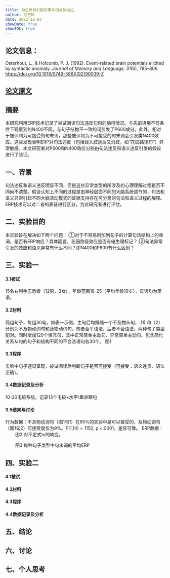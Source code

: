 ```yaml
---
title: 句法异常引起的事件相关脑电位
author: 方玉琼
date: 2022-12-03
showDate: true
showTOC: true
---
```


## 论文信息：
Osterhout, L., & Holcomb, P. J. (1992). Event-related brain potentials elicited by syntactic anomaly. *Journal of Memory and Language, 31*(6), 785–806. https://doi.org/10.1016/0749-596X(92)90039-Z

## [论文原文](../Source_Files/2022-12-203-FYQ.Pdf)

## 摘要
本研究利用ERP技术记录了被试阅读句法违反句时的脑电情况。与先前语境不符条件下观察到的N400不同，与句子结构不一致的词引发了P600成分。此外，相对于被评判为可接受的句末词，那些被评判为不可接受的句末词会引发类N400效应。这些发现表明ERP对句法违反（包括误入歧途后又消歧，如“花园路径句”）异常敏感。本文研究者对P600和N400效应分别由句法违反和语义违反引发的假设进行了验证。

## 一、背景
句法违反和语义违反明显不同，但是这些异常类型的所涉及的心理理解过程是否不同尚不清楚。假设认知上不同的过程是由神经层面不同的大脑系统调节的，句法和语义异常引起不同大脑活动模式的证据支持存在可分离的句法和语义过程的解释。ERP技术可以对二者的表征进行区分，为此研究者进行评估。

## 二、实验目的
本实验旨在解决如下两个问题：
①对于不容易附加到句子的计算句法结构上的单词，是否有ERP响应？具体而言，花园路径效应是否有电生理标记？
②句法异常引发的效应和语义异常有什么不同？即N400和P600有什么区别？

## 三、实验一
#### 3.1被试 
15名右利手志愿者（12男，3女），年龄范围18-25（平均年龄19岁），母语均为英语。
#### 3.2材料
两组句子，每组30句。如表一示例，主句后均跟随一个不及物从句， (1) 和（2）分别为不及物动词句和及物动词句，前者合乎语法，后者不合语法，两种句子类型配对。同时增加120个填充句，其中正常简单主动句、异常简单主动句、包含简化关系从句的句子和结构不同的不合法语句各30个。
图1
#### 3.3程序
实验中句子逐词呈现，被试阅读后判断句子是否可接受（可接受：语义连贯、语法正确）。
#### 3.4数据记录及分析
10-20电极系统，记录13个电极+水平\垂直眼电
#### 3.5结果与讨论
行为数据：不及物动词句（图1句1）在95%的实验中是可以接受的，及物动词句（图1句2）可接受度仅为9%。F(1,14) = 1150, p <.0001，差异可靠。
ERP数据：
        图2 对不定式to的响应。

        图3 每种句子类型中句末词的平均ERP
## 四、实验二
#### 4.1被试 

#### 4.2材料

#### 4.3程序

#### 4.4数据记录及分析

 

## 五、结论

## 六、讨论

## 七、个人思考

